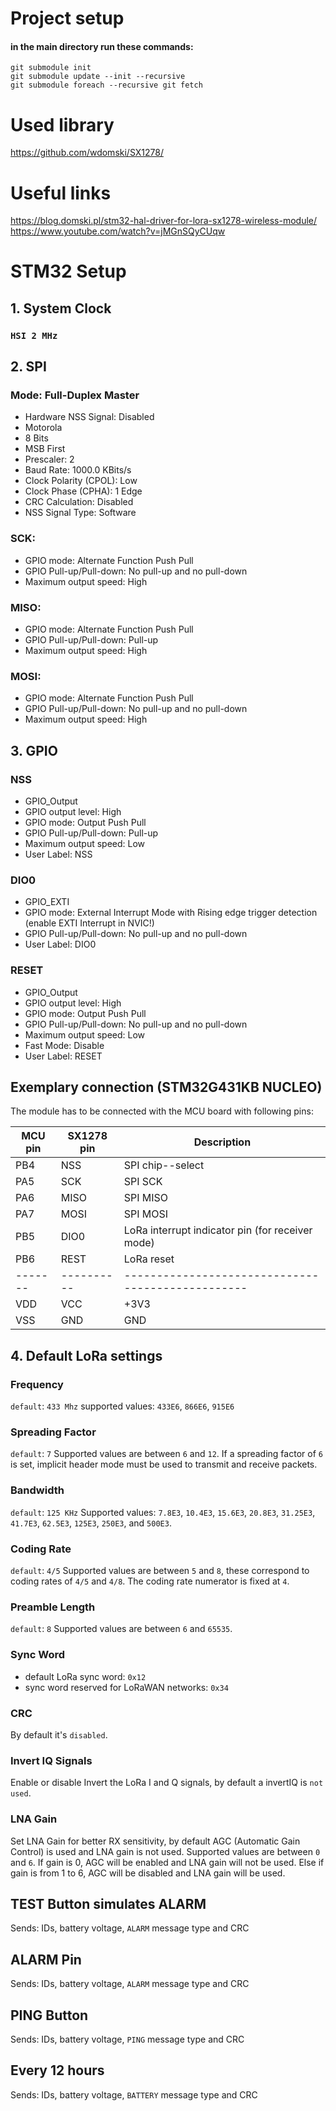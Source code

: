 # Project setup
#### in the main directory run these commands:  
`git submodule init`  
`git submodule update --init --recursive`  
`git submodule foreach --recursive git fetch`

# Used library
https://github.com/wdomski/SX1278/

# Useful links
https://blog.domski.pl/stm32-hal-driver-for-lora-sx1278-wireless-module/
https://www.youtube.com/watch?v=jMGnSQyCUqw

# STM32 Setup
## 1. System Clock
### `HSI 2 MHz`

## 2. SPI
### Mode: Full-Duplex Master
- Hardware NSS Signal: Disabled
- Motorola
- 8 Bits
- MSB First
- Prescaler: 2
- Baud Rate: 1000.0 KBits/s
- Clock Polarity (CPOL): Low
- Clock Phase (CPHA): 1 Edge
- CRC Calculation: Disabled
- NSS Signal Type: Software

### SCK:
- GPIO mode: Alternate Function Push Pull
- GPIO Pull-up/Pull-down: No pull-up and no pull-down
- Maximum output speed: High

### MISO:
- GPIO mode: Alternate Function Push Pull
- GPIO Pull-up/Pull-down: Pull-up
- Maximum output speed: High

### MOSI:
- GPIO mode: Alternate Function Push Pull
- GPIO Pull-up/Pull-down: No pull-up and no pull-down
- Maximum output speed: High

## 3. GPIO

### NSS
- GPIO_Output
- GPIO output level: High
- GPIO mode: Output Push Pull
- GPIO Pull-up/Pull-down: Pull-up
- Maximum output speed: Low
- User Label: NSS

### DIO0
- GPIO_EXTI
- GPIO mode: External Interrupt Mode with Rising edge trigger detection (enable EXTI Interrupt in NVIC!)
- GPIO Pull-up/Pull-down: No pull-up and no pull-down
- User Label: DIO0

### RESET
- GPIO_Output
- GPIO output level: High
- GPIO mode: Output Push Pull
- GPIO Pull-up/Pull-down: No pull-up and no pull-down
- Maximum output speed: Low
- Fast Mode: Disable
- User Label: RESET

## Exemplary connection (STM32G431KB NUCLEO)

The module has to be connected with the MCU board 
with following pins:

| MCU pin | SX1278 pin | Description                                      |
|---------|------------| -------------------------------------------------|
| PB4     | NSS        | SPI chip--select                                 |
| PA5     | SCK        | SPI SCK                                          |
| PA6     | MISO       | SPI MISO                                         |
| PA7     | MOSI       | SPI MOSI                                         |
| PB5     | DIO0       | LoRa interrupt indicator pin (for receiver mode) |
| PB6     | REST       | LoRa reset                                       |
| ------- | ---------- | -------------------------------------------------|
| VDD     | VCC        | +3V3                                             |
| VSS     | GND        | GND                                              |

## 4. Default LoRa settings

### Frequency
`default`: `433 Mhz`
supported values: `433E6`, `866E6`, `915E6`

### Spreading Factor
`default`: `7`
Supported values are between `6` and `12`. If a spreading factor of `6` is set, implicit header mode must be used to transmit and receive packets.

### Bandwidth
`default`: `125 KHz`
Supported values: `7.8E3`, `10.4E3`, `15.6E3`, `20.8E3`, `31.25E3`, `41.7E3`, `62.5E3`, `125E3`, `250E3`, and `500E3`.

### Coding Rate
`default`: `4/5`
Supported values are between `5` and `8`, these correspond to coding rates of `4/5` and `4/8`. The coding rate numerator is fixed at `4`.

### Preamble Length
`default`: `8`
Supported values are between `6` and `65535`.

### Sync Word
* default LoRa sync word: `0x12`
* sync word reserved for LoRaWAN networks: `0x34`

### CRC
By default it's `disabled`.

### Invert IQ Signals
Enable or disable Invert the LoRa I and Q signals, by default a invertIQ is `not used`.

### LNA Gain
Set LNA Gain for better RX sensitivity, by default AGC (Automatic Gain Control) is used and LNA gain is not used.
Supported values are between `0` and `6`. If gain is 0, AGC will be enabled and LNA gain will not be used. Else if gain is from 1 to 6, AGC will be disabled and LNA gain will be used.

## TEST Button simulates ALARM
Sends: IDs, battery voltage, `ALARM` message type and CRC

## ALARM Pin
Sends: IDs, battery voltage, `ALARM` message type and CRC

## PING Button
Sends: IDs, battery voltage, `PING` message type and CRC

## Every 12 hours
Sends: IDs, battery voltage, `BATTERY` message type and CRC